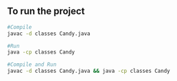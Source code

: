 
## To run the project
```bash
#Compile
javac -d classes Candy.java

#Run
java -cp classes Candy

#Compile and Run
javac -d classes Candy.java && java -cp classes Candy
```
